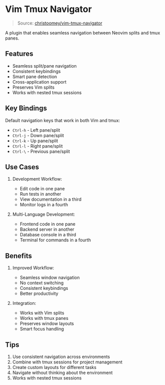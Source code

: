 # Vim Tmux Navigator

> Source: [christoomey/vim-tmux-navigator](https://github.com/christoomey/vim-tmux-navigator)

A plugin that enables seamless navigation between Neovim splits and tmux panes.

## Features

- Seamless split/pane navigation
- Consistent keybindings
- Smart pane detection
- Cross-application support
- Preserves Vim splits
- Works with nested tmux sessions

## Key Bindings

Default navigation keys that work in both Vim and tmux:
- `Ctrl-h` - Left pane/split
- `Ctrl-j` - Down pane/split
- `Ctrl-k` - Up pane/split
- `Ctrl-l` - Right pane/split
- `Ctrl-\` - Previous pane/split

## Use Cases

1. Development Workflow:
   - Edit code in one pane
   - Run tests in another
   - View documentation in a third
   - Monitor logs in a fourth

2. Multi-Language Development:
   - Frontend code in one pane
   - Backend server in another
   - Database console in a third
   - Terminal for commands in a fourth

## Benefits

1. Improved Workflow:
   - Seamless window navigation
   - No context switching
   - Consistent keybindings
   - Better productivity

2. Integration:
   - Works with Vim splits
   - Works with tmux panes
   - Preserves window layouts
   - Smart focus handling

## Tips

1. Use consistent navigation across environments
2. Combine with tmux sessions for project management
3. Create custom layouts for different tasks
4. Navigate without thinking about the environment
5. Works with nested tmux sessions 